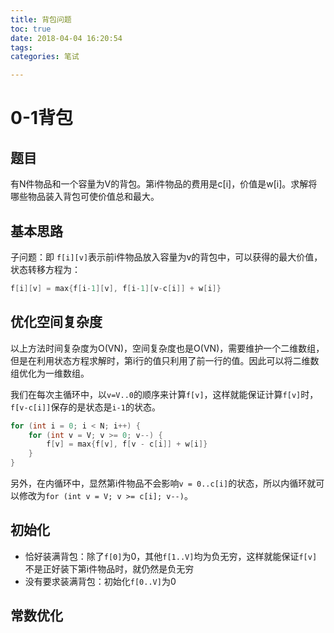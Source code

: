 ```yaml
---
title: 背包问题
toc: true
date: 2018-04-04 16:20:54
tags:
categories: 笔试

---
```


# 0-1背包

## 题目

有N件物品和一个容量为V的背包。第i件物品的费用是c[i]，价值是w[i]。求解将哪些物品装入背包可使价值总和最大。

## 基本思路

子问题：即 ```f[i][v]```表示前i件物品放入容量为v的背包中，可以获得的最大价值，状态转移方程为：

```java
f[i][v] = max{f[i-1][v], f[i-1][v-c[i]] + w[i]}
```

## 优化空间复杂度

以上方法时间复杂度为O(VN)，空间复杂度也是O(VN)，需要维护一个二维数组，但是在利用状态方程求解时，第i行的值只利用了前一行的值。因此可以将二维数组优化为一维数组。

我们在每次主循环中，以```v=V..0```的顺序来计算```f[v]```，这样就能保证计算```f[v]```时，```f[v-c[i]]```保存的是状态是```i-1```的状态。

```java
for (int i = 0; i < N; i++) {
    for (int v = V; v >= 0; v--) {
        f[v] = max{f[v], f[v - c[i]] + w[i]}
    }
}
```

另外，在内循环中，显然第i件物品不会影响```v = 0..c[i]```的状态，所以内循环就可以修改为```for (int v = V; v >= c[i]; v--)```。

## 初始化

- 恰好装满背包：除了```f[0]```为0，其他```f[1..V]```均为负无穷，这样就能保证```f[v]```不是正好装下第i件物品时，就仍然是负无穷
- 没有要求装满背包：初始化```f[0..V]```为0

## 常数优化

